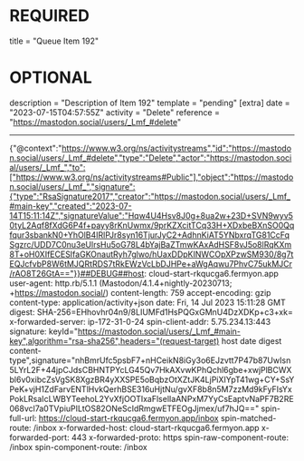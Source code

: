
# REQUIRED
title = "Queue Item 192"
# OPTIONAL
description = "Description of Item 192"
template = "pending"
[extra]
date = "2023-07-15T04:57:55Z"
activity = "Delete"
reference = "https://mastodon.social/users/_Lmf_#delete"

---
{"@context":"https://www.w3.org/ns/activitystreams","id":"https://mastodon.social/users/_Lmf_#delete","type":"Delete","actor":"https://mastodon.social/users/_Lmf_","to":["https://www.w3.org/ns/activitystreams#Public"],"object":"https://mastodon.social/users/_Lmf_","signature":{"type":"RsaSignature2017","creator":"https://mastodon.social/users/_Lmf_#main-key","created":"2023-07-14T15:11:14Z","signatureValue":"Hqw4U4Hsv8J0g+8ua2w+23D+SVN9wyv50tyL2Aqf8fXdG6P4f+payy8rKnUwmx/9prKZXcitTCq33H+XDxbeBXnSO0Qqfqur3sbankN0+YhOlB4IRlPJr8syn16TjurJyC2+AdhnKiAT5YNbxrqTG81CcFqSgzrc/UDD7C0nu3eUlrsHu5oG78L4bYajBaZTmwKAxAdHSF8vJ5o8lRqKXm8T+oH0XIfECESIfaGKOnautRyh7glwo/hUaxDDpKINWCOpXPzwSM930/8g7tEQJcfvbP8W6tMJQRtRDS7tRkEWzVcLbDJHPe+aWgAqwu7PhvC75ukMJCr/rAO8T26GtA=="}}##DEBUG##host: cloud-start-rkqucga6.fermyon.app
user-agent: http.rb/5.1.1 (Mastodon/4.1.4+nightly-20230713; +https://mastodon.social/)
content-length: 759
accept-encoding: gzip
content-type: application/activity+json
date: Fri, 14 Jul 2023 15:11:28 GMT
digest: SHA-256=EHhovhr04n9/8LIUMFd1HsPQGxGMnU4DzXDKp+c3+xk=
x-forwarded-server: ip-172-31-0-24
spin-client-addr: 5.75.234.13:443
signature: keyId="https://mastodon.social/users/_Lmf_#main-key",algorithm="rsa-sha256",headers="(request-target) host date digest content-type",signature="nhBmrUfc5psbF7+nHCeikN8iGy3o6EJzvtt7P47b87UwIsn5LYrL2F+44jpCJdsCBHNTPYcLG45Qv7HkAXvwKPhQchl6gbe+xwjPlBCWXbl6v0xibcZsVgSK8XgzBR4yXXSPE5oBqbzOtXZtJK4LjPiXIYpT41wg+CY+SsYPeK+vjH1ZdFarvENTlHvkQerhBSE316uHjtNu/gvXF8b8n5M7zzMd9kFyFIsYxPokLRsaIcLWBYTeehoL2YvXfjOOTIxaFlselIaANPxM7YyCsEaptvNaPF7B2RE068vcl7a0TVpiuPILtOS82ONeScIdRmgwETFEOgJjmex/uf7hJQ=="
spin-full-url: https://cloud-start-rkqucga6.fermyon.app/inbox
spin-matched-route: /inbox
x-forwarded-host: cloud-start-rkqucga6.fermyon.app
x-forwarded-port: 443
x-forwarded-proto: https
spin-raw-component-route: /inbox
spin-component-route: /inbox

